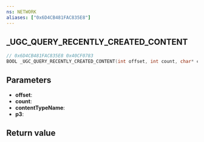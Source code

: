 ```yaml
---
ns: NETWORK
aliases: ["0x6D4CB481FAC835E8"]
---
```

## _UGC_QUERY_RECENTLY_CREATED_CONTENT

```c
// 0x6D4CB481FAC835E8 0x40CF0783
BOOL _UGC_QUERY_RECENTLY_CREATED_CONTENT(int offset, int count, char* contentTypeName, int p3);
```


## Parameters
* **offset**: 
* **count**: 
* **contentTypeName**: 
* **p3**: 

## Return value
